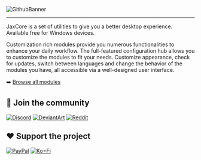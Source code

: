 ![GithubBanner](https://user-images.githubusercontent.com/80020581/174422913-28def56c-5ce9-41a4-bd2c-9c25db159975.png)

---

JaxCore is a set of utilities to give you a better desktop experience. Available free for Windows devices.

Customization rich modules provide you numerous functionalities to enhance your daily workflow. 
The full-featured configuration hub allows you to customize the modules to fit your needs. Customize appearance, check for updates, switch between languages and change the behavior of the modules you have, all accessible via a well-designed user interface.

➡️ [Browse all modules](https://www.deviantart.com/jaxoriginals)

## 🔗 Join the community

[![Discord](https://img.shields.io/badge/Discord-7289DA?style=for-the-badge&logo=discord&logoColor=white)](https://discord.gg/JmgehPSDD6)
[![DeviantArt](https://img.shields.io/badge/DeviantArt-05CC47?style=for-the-badge&logo=deviantart&logoColor=white)](https://www.deviantart.com/jaxoriginals)
[![Reddit](https://img.shields.io/badge/Reddit-FF4500?style=for-the-badge&logo=reddit&logoColor=white)](https://www.reddit.com/user/EnhancedJax)
	
## ❤️  Support the project

[![PayPal](https://img.shields.io/badge/PayPal-00457C?style=for-the-badge&logo=paypal&logoColor=white)](paypal.me/jaxoriginals)
[![Ko=Fi](https://img.shields.io/badge/Ko--fi-F16061?style=for-the-badge&logo=ko-fi&logoColor=white)](https://ko-fi.com/jaxoriginals)
